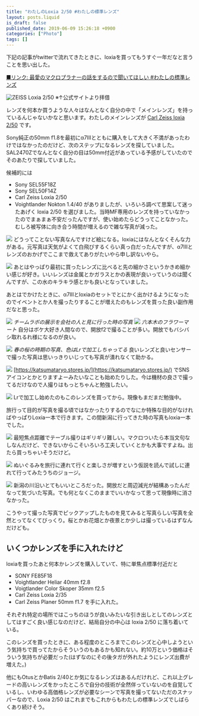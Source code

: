 ```yaml
---
title: "わたしのLoxia 2/50 #わたしの標準レンズ"
layout: posts.liquid
is_draft: false
published_date: 2019-06-09 15:26:18 +0900
categories: ["Photo"]
tags: []
---
```


下記の記事がtwitterで流れてきたときに、loxiaを買ってもうすぐ一年だなと言うことを思い出した。

[■リンク: 最愛のマクロプラナーの話をするので聞いてほしい #わたしの標準レンズ](https://kotoba-box.com/my-best-makro-planar)

![ZEISS Loxia 2/50](https://www.zeiss.co.jp/camera-lenses/photography/products/loxia-lenses/loxia-250/j/m/featureslider/featureslideritem_627781652/image.mobile.980.jpg/1517223425129.jpg/zeiss-loxia-250-product-04.jpg)
※↑公式サイトより拝借

レンズを何本か買うような人々はなんとなく自分の中で「メインレンズ」を持っているんじゃないかなと思います。わたしのメインレンズが [Carl Zeiss loxia 2/50](https://www.zeiss.co.jp/camera-lenses/photography/products/loxia-lenses/loxia-250.html) です。

Sony純正の50mm f1.8を最初にα7IIIとともに購入をして大きく不満があったわけではなかったのだけど、次のステップになるレンズを探していました。SAL2470Zでなんとなく自分の目は50mm付近があっている予感がしていたのでそのあたりで探していました。

候補的には

- Sony SEL55F18Z
- Sony SEL50F14Z
- Carl Zeiss Loxia 2/50
- Voightlander Nokton 1.4/40
がありましたが、いろいろ調べて思案して迷ったあげく loxia 2/50 を選びました。当時MF専用のレンズを持っていなかったのでまぁまぁ不安だったんですが、使い始めたらどうってことなかった。むしろ被写体に向き合う時間が増えるので雑な写真が減った。

![](/public/images/2019/06/DSC04795-1024x683.jpg)
どうってことない写真なんですけど絵になる。loxiaにはなんとなくそんな力がある。元写真は天気がよくて白飛びするくらい真っ白だったんですが、α7IIIとレンズのおかげでここまで救えてありがたいやら申し訳ないやら。

![](/public/images/2019/06/DSC02168-1024x683.jpg)
あとはやっぱり最初に買ったレンズに比べると先の細かさというかきめ細かい感じが好き。いいレンズは金属とかガラスとかの表現が良いっていうのは聞くんですが、この水のキラキラ感とかも良いとなっていました。

あとはでかけたときに、α7IIIとloxiaのセットでとにかく出かけるようになったのでイベントとか人を撮ったりすることが増えたのもレンズを買った良い副作用だなと思った。

![](/public/images/2019/06/DSC03253-1024x683.jpg)
_チームラボの展示を会社の人と見に行った時の写真_
![](/public/images/2019/06/DSC03685-1024x683.jpg)
_六本木のフラワーマート_
自分はボケ大好き人間なので、開放f2で撮ることが多い。開放でもバシバシ取れるれ様になるのが良い。

![](/public/images/2019/06/DSC05758-1024x683.jpg)
_春の桜の時期の写真、色はLrで加工しちゃってる_
良いレンズと良いセンサーで撮った写真は思いっきりいじっても写真が潰れなくて助かる。

![](/public/images/2019/06/DSC05880-1-683x1024.jpg)
[https://katsumataryo.stores.jp/](https://katsumataryo.stores.jp/) でSNSアイコンとかとりますよーみたいなことも始めたりした。今は機材の良さで撮ってるだけなので人撮りはもっとちゃんと勉強したい。

![](/public/images/2019/06/DSC06721-683x1024.jpg)
Lrで加工し始めたのもこのレンズを買ってから。現像もまだまだ勉強中。

旅行って目的が写真を撮る頃ではなかったりするのでなにか特殊な目的がなければやっぱりLoxia一本で行きます。この間新潟に行ってきた時の写真もloxia一本でした。

![](/public/images/2019/06/DSC06653-1024x683.jpg)
最短焦点距離でテーブル撮りはギリギリ難しい。マクロついたら本当文句なしなんだけど、できないからこそいろいろ工夫していくとかも大事ですよね。出たら買っちゃいそうだけど。

![](/public/images/2019/06/DSC06687-1024x683.jpg)
ぬいぐるみを旅行に連れて行くと楽しさが増すという仮説を読んで試しに連れて行ってみたうちのジョージ。

![](/public/images/2019/06/DSC06564-1024x683.jpg)
新潟の川沿いとてもいいところだった。開放だと周辺減光が結構あったんだなって気づいた写真。でも何となくこのままでいいかなって思って現像時に消さなかった。

こうやって撮った写真でピックアップしたものを見てみると写真らしい写真を全然とってなくてびっくり。桜とかお花畑とか夜景とか少しは撮っているはずなんだけども。

## いくつかレンズを手に入れたけど
loxiaを買ったあと何本かレンズを購入していて、特に単焦点標準付近だと

- SONY FE85F18
- Voightlander Heliar 40mm f2.8
- Voigtlander Color Skoper 35mm f2.5
- Carl Zeiss Loxia 2/35
- Carl Zeiss Planer 50mm f1.7
を手に入れた。

それぞれ特定の場所ではこっちのほうが良いみたいな引き出しとしてのレンズとしてはすごく良い感じなのだけど、結局自分の中心は loxia 2/50 に落ち着いている。

このレンズを買ったときに、ある程度のところまでこのレンズと心中しようという気持ちで買ってたからそういうのもあるかも知れない。約10万という価格はそういう気持ちが必要だった(はずなのにその後タガが外れたようにレンズ出費が増えた。)

他にもOtusとかBatis 2/40とか気になるレンズはあるんだけれど、これ以上グレードの高いレンズをかったところで自分の技術が全然伴っていないのを自覚しているし、いわゆる高価格レンズが必要なシーンで写真を撮ってないただのスナッパーなので、Loxia 2/50 はこれまでもこれからもわたしの標準レンズでしばらくあり続けそう。


